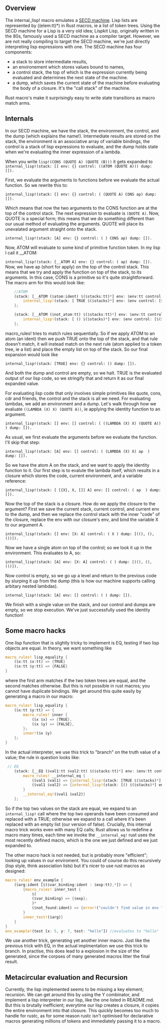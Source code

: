 ## Overview

The internal_lisp! macro emulates a [SECD machine](https://en.wikipedia.org/wiki/SECD_machine). Lisp lists are represented by ($($elem:tt)*) in Rust macros, ie a list of token trees.
Using the SECD machine for a Lisp is a very old idea; Lispkit Lisp, originally written in the 80s, famously used a SECD machine as a compiler target. However, we are not really compiling to target the SECD machine, we're just directly interpreting lisp expressions with one.
The SECD machine has four components: 
- a stack to store intermediate results,
- an environement which stores values bound to names,
- a control stack, the top of which is the expression currently being evaluated and determines the next state of the machine.
- a dump, which saves the current state of the machine before evaluating the body of a closure. It's the "call stack" of the machine.

Rust macro's make it surprisingly easy to write state transitions as macro match arms. 

## Internals

In our SECD machine, we have the stack, the environment, the control, and the dump (which explains the name!).
Intermediate results are stored on the stack, the environment is an associative array of variable bindings, the control is a stack of lisp expressions to evaluate, and the dump holds state when we're evaluating the inner expression of a lambda.

When you write `lisp!(CONS (QUOTE A) (QUOTE (B)))` it gets expanded to  
`internal_lisp!(stack: [] env: {} control: ((ATOM (QUOTE A))) dump: []).  `


First, we evaluate the arguments to functions before we evaluate the actual function. So we rewrite this to:


`internal_lisp!(stack: [] env: {} control: ( (QUOTE A) CONS ap) dump: []).  `

Which means that now the two arguments to the CONS function are at the top of the control stack. The next expression to evaluate is `(QUOTE A)`. Now, QUOTE is a special form; this means that we do something different than our usual method of evaluating the arguments. QUOTE will place its unevalated argument straight onto the stack.

`internal_lisp!(stack: [A] env: {} control: ( ) CONS ap) dump: []).  `

Now, ATOM will evaluate to some kind of primitive function token. In my lisp I call it __ATOM:

`internal_lisp!(stack: [__ATOM A] env: {} control: ( ap) dump: []).  `
Now, we have ap (short for apply) on the top of the control stack. This means that we try and apply the function on top of the stack, to its arguments. In this case, CONS is a primitive so it's quite straightforward. The macro arm for this would look like:

```rust
    //ATOM 
    (stack: [__ATOM ($atom:ident) $($stacks:tt)*] env: $env:tt control: [ap $($controls:tt)*] dump: $dump:tt) => {
        internal_lisp!(stack: [ TRUE $($stacks)*] env: $env control: [$($controls)*] dump: $dump)
    };

    (stack: [__ATOM ($not_atom:tt) $($stacks:tt)*] env: $env:tt control: [ap $($controls:tt)*] dump: $dump:tt) => {
        internal_lisp!(stack: [ () $($stacks)*] env: $env control: [$($controls)*] dump: $dump)
    };
```
macro_rules! tries to match rules sequentially. So if we apply ATOM to an atom (an ident) then we push TRUE onto the top of the stack, and that rule doesn't match, it will instead match on the next rule (atom applied to a token tree, ie a list) and place the empty list on top of the stack. So our final expansion would look like 

`internal_lisp!(stack: [TRUE] env: {} control: () dump: []).  `

And both the dump and control are empty, so we halt. TRUE is the evaluated output of our lisp code, so we stringify that and return it as our final expanded value. 




For evaluating lisp code that only involves simple primitives like quote, cons, cdr and friends, the control and the stack is all we need. For evaluating lambdas, we add an environment and a dump. Let's walk through how we evaluate `((LAMBDA (X) X) (QUOTE A))`, ie applying the identity function to an argument.




`internal_lisp!(stack: [] env: [] control: ( ((LAMBDA (X) X) (QUOTE A))  ) dump: []).  `




As usual, we first evaluate the arguments before we evaluate the function. I'll skip that step:


`internal_lisp!(stack: [A] env: [] control: ( (LAMBDA (X) X) ap  ) dump: []).  `


So we have the atom A on the stack, and we want to apply the identity function to it. Our first step is to evalute the lambda itself, which results in a closure which stores the code, current environment, and a variable reference:


`internal_lisp!(stack: [ [{X}, X, []] A] env: [] control: ( ap  ) dump: []).  `


Now the top of the stack is a closure. How do we apply the closure to the argument? First we save the current stack, current control, and current env to the dump, and then we replace the control stack with the inner "code" of the closure, replace the env with our closure's env, and bind the variable X to our argument A.



`internal_lisp!(stack: [] env: [X: A] control: ( X ) dump: [((), (), ())]).  `


Now we have a single atom on top of the control; so we look it up in the environment. This evaluates to A, so:


`internal_lisp!(stack: [A] env: [X: A] control: ( ) dump: [((), (), ())]).  `


Now control is empty, so we go up a level and return to the previous code by slurping it up from the dump (this is how our machine supports calling arbitary nested lambdas).


`internal_lisp!(stack: [A] env: [] control: ( ) dump: []).  `



We finish with a single value on the stack, and our control and dumps are empty, so we stop execution. We've just successfully used the identity function!

## Some macro hacks

One lisp function that is slightly tricky to implement is EQ, testing if two lisp objects are equal. In theory, we want something like
```rs
macro_rules! lisp_equality {
    ($x:tt $x:tt) => {TRUE} 
    ($x:tt $y:tt) => {FALSE}
} 
```
where the first arm matches if the two token trees are equal, and the second matches otherwise. But this is not possible in rust macros; you cannot have duplicate bindings. We get around this quite easily by generating a macro in our macro:

```rs
macro_rules! lisp_equality {
    ($x:tt $y:tt) => {
        macro_rules! inner {
            ($x $x) => {TRUE},
            ($x $y) => {FALSE},
        };
        inner!($x $y)
    };
}
```

In the actual interpreter, we use this trick to "branch" on the truth value of a value; the rule in question looks like:

```rs
 // EQ 
    (stack: [__EQ ($val1:tt $val2:tt) $($stacks:tt)*] env: $env:tt control: [ap $($controls:tt)*] dump: $dump:tt) => {{
        macro_rules! __internal_eq {
            ($val1 $val1) => {internal_lisp!(stack: [TRUE $($stacks)*] env: $env control: [$($controls)*] dump: $dump)};
            ($val1 $val2) => {internal_lisp!(stack: [() $($stacks)*] env: $env control: [$($controls)*] dump: $dump)};
        }
        __internal_eq!($val1 $val2)}
    };

```
So if the top two values on the stack are equal, we expand to an `internal_lisp!` call where the top two operands have been consumed and replaced with a TRUE; otherwise we expand to a call where it's been replaced with an empty list (our version of false). Crucially, this internal macro trick works even with many EQ calls; Rust allows us to redefine a macro many times, 
each time we invoke the `__internal_eq!` rust uses the most recently defined macro, which is the one we just defined and we just expanded to.


The other macro hack is not needed, but is probably more "efficient"; looking up values in our enviroment. You could of course do this recursively (lisp style, think association lists) but it's nicer to use rust macros as designed:

```rs
macro_rules! env_example {
    ($arg:ident [$($var_binding:ident : $exp:tt),*]) => {
        {macro_rules! inner_test {
            $(
            ($var_binding) => {$exp};
            )*
            ($not_found:ident) => {error!("couldn't find value in env ")}; 
        }
        inner_test!($arg)}
    }
}
env_example!(test [x: 5, y: 7, test: "hello"]) //evaluates to "hello"
```
We use another trick, generating yet another inner macro. Just like the previous trick with EQ, in the actual implmentation we use this trick to branch.
In practise, this does lead to a explosion in the size of the generated, since the corpses of many generated macros litter the final result.



## Metacircular evaluation and Recursion

Currently, the lisp implemented seems to be missing a key element; recursion. We can get around this by using the Y combinator, and implement a lisp interpreter in our lisp, like the one listed in README.md. But this is brutally inefficient; everytime our lisp creates a closure, it copies the entire environment into that closure. This quickly becomes too much to handle for rustc, as for some reason rustc isn't optimised for declarative macros generating millions of tokens and immediately passing it to a macro.

